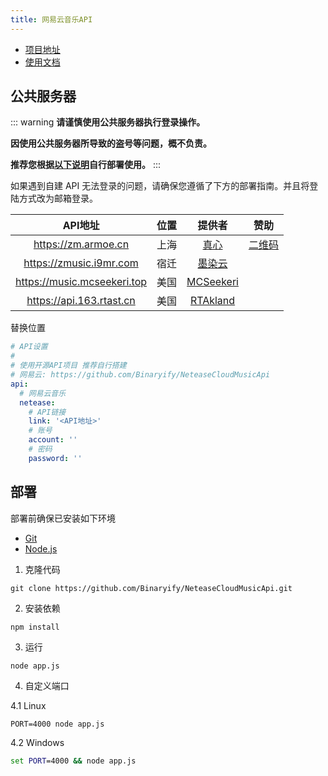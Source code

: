 ```yaml
---
title: 网易云音乐API
---
```


* [项目地址](https://github.com/Binaryify/NeteaseCloudMusicApi)
* [使用文档](https://neteasecloudmusicapi.vercel.app/#/?id=%e6%8e%a5%e5%8f%a3%e6%96%87%e6%a1%a3)

## 公共服务器

::: warning
**请谨慎使用公共服务器执行登录操作。**

**因使用公共服务器所导致的盗号等问题，概不负责。**

**推荐您根据[**以下说明**](#部署)自行部署使用。**
:::

如果遇到自建 API 无法登录的问题，请确保您遵循了下方的部署指南。并且将登陆方式改为邮箱登录。

|           API地址           | 位置  |                  提供者                   |                                 赞助                                 |
| :-------------------------: | :---: | :---------------------------------------: | :------------------------------------------------------------------: |
|     https://zm.armoe.cn     | 上海  |   [真心](https://github.com/RealHeart)    | [二维码](https://img.kookapp.cn/assets/2023-01/zAJ6qryFwc2i01ao.png) |
|   https://zmusic.i9mr.com   | 宿迁  |        [墨染云](https://i9mr.com)         |                                                                      |
| https://music.mcseekeri.top | 美国  | [MCSeekeri](https://github.com/MCSeekeri) |                                                                      |
|  https://api.163.rtast.cn   | 美国  |  [RTAkland](https://github.com/RTAkland)  |                                                                      |


替换位置

```yaml {9}
# API设置
#
# 使用开源API项目 推荐自行搭建
# 网易云: https://github.com/Binaryify/NeteaseCloudMusicApi
api:
  # 网易云音乐
  netease:
    # API链接
    link: '<API地址>'
    # 账号
    account: ''
    # 密码
    password: ''
```


## 部署

部署前确保已安装如下环境

* [Git](https://git-scm.com/download)
* [Node.js](https://nodejs.org/zh-cn/)

1. 克隆代码

```shell
git clone https://github.com/Binaryify/NeteaseCloudMusicApi.git
```

2. 安装依赖

```shell
npm install
```

3. 运行

```shell
node app.js
```

4. 自定义端口

4.1 Linux

```shell
PORT=4000 node app.js
```

4.2 Windows

```bat
set PORT=4000 && node app.js
```
